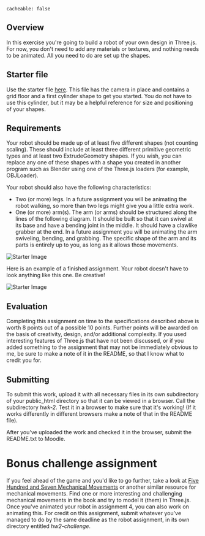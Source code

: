```
cacheable: false
```

## Overview

In this exercise you're going to build a robot of your own design in Three.js. For now, you don't need to add any materials or textures, and nothing needs to be animated. All you need to do are set up the shapes.

## Starter file

Use the starter file [here](/~tmullen/cg/cs315-hwk2.zip). This file has the camera in place and contains a grid floor and a first cylinder shape to get you started. You do not have to use this cylinder, but it may be a helpful reference for size and positioning of your shapes.

## Requirements

Your robot should be made up of at least five different shapes (not counting scaling). These should include at least three different primitive geometric types and at least two ExtrudeGeometry shapes. If you wish, you can replace any one of these shapes with a shape you created in another program such as Blender using one of the Three.js loaders (for example, OBJLoader).

Your robot should also have the following characteristics:

* Two (or more) legs. In a future assignment you will be animating the robot walking, so more than two legs might give you a little extra work.
* One (or more) arm(s). The arm (or arms) should be structured along the lines of the following diagram. It should be built so that it can swivel at its base and have a bending joint in the middle. It should have a clawlike grabber at the end. In a future assignment you will be animating the arm swiveling, bending, and grabbing. The specific shape of the arm and its parts is entirely up to you, as long as it allows those movements.

![Starter Image](/~tmullen/images/cg/arm.png)

Here is an example of a finished assignment. Your robot doesn't have to look anything like this one.
Be creative!

![Starter Image](/~tmullen/images/cg/robot-0.png)

## Evaluation

Completing this assignment on time to the specifications described above is worth 8 points out of a possible 10 points. Further points will be awarded on the basis of creativity, design, and/or additional complexity. If you used interesting features of Three.js that have not been discussed, or if you added something to the assignment that may not be immediately obvious to me, be sure to make a note of it in the README, so that I know what to credit you for.

## Submitting

To submit this work, upload it with all necessary files in its own subdirectory of your public_html directory so that it can be viewed in a browser. Call the subdirectory <em>hwk-2</em>.
Test it in a browser to make sure that it's working! (If it works differently in different browsers make a note of that in the README file).

After you've uploaded the work and checked it in the browser, submit the README.txt to Moodle.

# Bonus challenge assignment

If you feel ahead of the game and you'd like to go further, take a look at
[Five Hundred and Seven Mechanical Movements](https://archive.org/stream/fivehundredseven00browiala)
 or another similar resource for mechanical movements. Find one or more interesting and
  challenging mechanical movements in the book and try to model it (them)
  in Three.js. Once you've animated your robot in assignment 4, you can also work
  on animating this. For credit on this assignment, submit whatever you've managed to do
  by the same deadline as the robot assignment, in its own directory entitled <em>hw2-challenge</em>.
